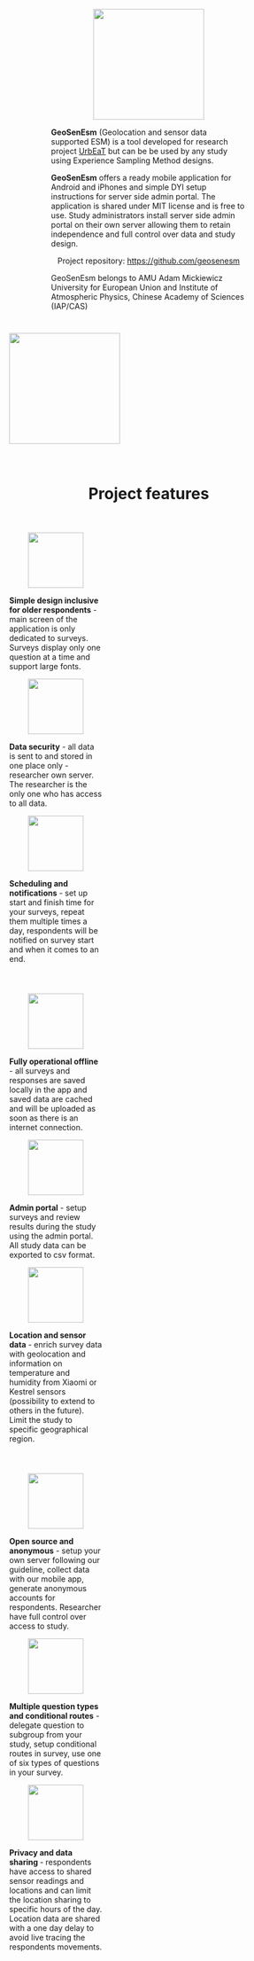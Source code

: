  <div id="inner_content-24-15" class="ct-inner-content"><div id="div_block-3-147" class="ct-div-block" style="align-items: stretch;grid-template-columns: repeat(1,minmax(200px,1fr));grid-column-gap: 20px;grid-row-gap: 20px;display: grid;"><div id="new_columns-4-147" class="ct-new-columns" style="padding-bottom: 6px;display: flex;justify-content: center;flex-wrap: wrap;float: none;"><div id="div_block-5-147" class="ct-div-block" style="width: 15%;padding-right: 0px;margin-right: 0px;"></div><div id="div_block-6-147" class="ct-div-block" style="width: 70.00%;padding-left: 0px;margin-left: 0px;"><p align="center"><img width="200" id="image-53-147" alt="" src="https://urbeat.site/wp-content/uploads/2025/01/geosenesm.png" class="ct-image" style="width: 200px;align-self: center;"></p><div id="_rich_text-23-147" class="oxy-rich-text" style="margin-left: 0px;"><p><strong>GeoSenEsm</strong> (Geolocation and sensor data supported ESM) is a tool developed for research project <a href=https://urbeat.site/>UrbEaT</a> but can be be used by any study using Experience Sampling Method designs.</p><p><strong>GeoSenEsm</strong> offers a ready mobile application for Android and iPhones and simple DYI setup instructions for server side admin portal. The application is shared under MIT license and is free to use. Study administrators install server side admin portal on their own server allowing them to retain independence and full control over data and study design.</p><p style="text-align: center;">Project repository: <a href="https://github.com/geosenesm">https://github.com/geosenesm</a></p>GeoSenEsm belongs to  AMU Adam Mickiewicz University for European Union and Institute of Atmospheric Physics, Chinese Academy of Sciences (IAP/CAS)</div></div>
  <div id="div_block-7-147" class="ct-div-block" style="width: 15%;"></div></div>
  <div id="new_columns-24-147" class="ct-new-columns">
    <div id="div_block-25-147" class="ct-div-block" style="width: 25%;"></div>
    <div id="div_block-26-147" class="ct-div-block" style="width: 25%;justify-content: center;"><p align="center"><a href="https://play.google.com/store/apps/details?id=urbeat.site.app&hl=pl"><img width="200" id="image-30-147" alt="" src="https://urbeat.site/wp-content/uploads/2025/01/download.png" class="ct-image" srcset="https://urbeat.site/wp-content/uploads/2025/01/download.png 188w, https://urbeat.site/wp-content/uploads/2025/01/download-18x5.png 18w" sizes="(max-width: 188px) 100vw, 188px" style="display: flex;flex-direction: column;align-items: center;justify-content: center;flex-wrap: wrap;align-content: center;position: absolute;align-self: center;"></a></p></div>
   
   <div id="div_block-27-147" class="ct-div-block" style="width: 25%;"><p align="center"><p align="center"><a href="https://apps.apple.com/pl/app/geosenesm/id6738705522"><img width="200" id="image-31-147" alt="" src="https://urbeat.site/wp-content/uploads/2025/01/download2.png" class="ct-image"  srcset="https://urbeat.site/wp-content/uploads/2025/01/download2.png 168w, https://urbeat.site/wp-content/uploads/2025/01/download2-18x6.png 18w" sizes="(max-width: 168px) 100vw, 168px" style="position: static;align-self: center;display: flex;align-content: center;flex-wrap: wrap;justify-content: center;align-items: center;flex-direction: column;"></a></p></div>
   
   <div id="div_block-28-147" class="ct-div-block" style="width: 25%;"></div></div><div id="new_columns-36-147" class="ct-new-columns"><div id="div_block-37-147" class="ct-div-block" style="width: 100.00%;"><h1 id="headline-43-147" class="ct-headline" style="display: flex;flex-direction: column;justify-content: center;align-items: center;flex-wrap: wrap;align-content: center;align-self: center;">Project features</h1></div></div><div id="new_columns-15-147" class="ct-new-columns" style="padding-bottom: 6px;"><div id="div_block-16-147" class="ct-div-block" style="width: 33.33%;"><p align="center"><img width="200" id="image-79-147" alt="" src="https://urbeat.site/wp-content/uploads/2025/01/simple-app-for-old-people-black-and-white-icon-no.png" class="ct-image" srcset="https://urbeat.site/wp-content/uploads/2025/01/simple-app-for-old-people-black-and-white-icon-no.png 1024w, https://urbeat.site/wp-content/uploads/2025/01/simple-app-for-old-people-black-and-white-icon-no-300x300.png 300w, https://urbeat.site/wp-content/uploads/2025/01/simple-app-for-old-people-black-and-white-icon-no-150x150.png 150w, https://urbeat.site/wp-content/uploads/2025/01/simple-app-for-old-people-black-and-white-icon-no-768x768.png 768w, https://urbeat.site/wp-content/uploads/2025/01/simple-app-for-old-people-black-and-white-icon-no-12x12.png 12w" sizes="(max-width: 1024px) 100vw, 1024px" style="width: 100px;align-self: center;"></p><div id="_rich_text-17-147" class="oxy-rich-text"><p><strong>Simple design inclusive for older respondents</strong>  - main screen of the application is only dedicated to surveys. Surveys display only one question at a time and support large fonts.</p></div></div><div id="div_block-18-147" class="ct-div-block" style="width: 33.33%;"><p align="center"><img width="200" id="image-76-147" alt="" src="https://urbeat.site/wp-content/uploads/2025/01/data-security-black-and-white-icon.png" class="ct-image" srcset="https://urbeat.site/wp-content/uploads/2025/01/data-security-black-and-white-icon.png 1024w, https://urbeat.site/wp-content/uploads/2025/01/data-security-black-and-white-icon-300x300.png 300w, https://urbeat.site/wp-content/uploads/2025/01/data-security-black-and-white-icon-150x150.png 150w, https://urbeat.site/wp-content/uploads/2025/01/data-security-black-and-white-icon-768x768.png 768w, https://urbeat.site/wp-content/uploads/2025/01/data-security-black-and-white-icon-12x12.png 12w" sizes="(max-width: 1024px) 100vw, 1024px" style="width: 100px;align-self: center;"></p><div id="_rich_text-19-147" class="oxy-rich-text"><p><strong>Data security</strong> - all data is sent to and stored in one place only - researcher own server. The researcher is the only one who has access to all data.</p></div></div><div id="div_block-20-147" class="ct-div-block" style="width: 33.34%;"><p align="center"><img width="200" id="image-82-147" alt="" src="https://urbeat.site/wp-content/uploads/2025/01/scheduling-an-notification-black-and-white-icon.png" class="ct-image" srcset="https://urbeat.site/wp-content/uploads/2025/01/scheduling-an-notification-black-and-white-icon.png 1024w, https://urbeat.site/wp-content/uploads/2025/01/scheduling-an-notification-black-and-white-icon-300x300.png 300w, https://urbeat.site/wp-content/uploads/2025/01/scheduling-an-notification-black-and-white-icon-150x150.png 150w, https://urbeat.site/wp-content/uploads/2025/01/scheduling-an-notification-black-and-white-icon-768x768.png 768w, https://urbeat.site/wp-content/uploads/2025/01/scheduling-an-notification-black-and-white-icon-12x12.png 12w" sizes="(max-width: 1024px) 100vw, 1024px" style="width: 100px;align-self: center;"></p><div id="_rich_text-21-147" class="oxy-rich-text"><p><strong>Scheduling and notifications</strong> - set up start and finish time for your surveys, repeat them multiple times a day, respondents will be notified on survey start and when it comes to an end.</p></div></div></div><div id="new_columns-44-147" class="ct-new-columns" style="padding-bottom: 6px;"><div id="div_block-45-147" class="ct-div-block" style="width: 33.33%;"><p align="center"><img width="200" id="image-51-147" alt="" src="https://urbeat.site/wp-content/uploads/2025/01/working-offline-black-and-white-icon-no-text.png" class="ct-image" srcset="https://urbeat.site/wp-content/uploads/2025/01/working-offline-black-and-white-icon-no-text.png 1024w, https://urbeat.site/wp-content/uploads/2025/01/working-offline-black-and-white-icon-no-text-300x300.png 300w, https://urbeat.site/wp-content/uploads/2025/01/working-offline-black-and-white-icon-no-text-150x150.png 150w, https://urbeat.site/wp-content/uploads/2025/01/working-offline-black-and-white-icon-no-text-768x768.png 768w, https://urbeat.site/wp-content/uploads/2025/01/working-offline-black-and-white-icon-no-text-12x12.png 12w" sizes="(max-width: 1024px) 100vw, 1024px" style="width: 100px;align-self: center;"></p><div id="_rich_text-46-147" class="oxy-rich-text"><p><strong>Fully operational offline</strong> - all surveys and responses are saved locally in the app and saved data are cached and will be uploaded as soon as there is an internet connection.</p></div></div><div id="div_block-47-147" class="ct-div-block" style="width: 33.33%;"><p align="center"><img width="200" id="image-70-147" alt="" src="https://urbeat.site/wp-content/uploads/2025/01/admin-portal-black-and-white-icon.png" class="ct-image" srcset="https://urbeat.site/wp-content/uploads/2025/01/admin-portal-black-and-white-icon.png 1024w, https://urbeat.site/wp-content/uploads/2025/01/admin-portal-black-and-white-icon-300x300.png 300w, https://urbeat.site/wp-content/uploads/2025/01/admin-portal-black-and-white-icon-150x150.png 150w, https://urbeat.site/wp-content/uploads/2025/01/admin-portal-black-and-white-icon-768x768.png 768w, https://urbeat.site/wp-content/uploads/2025/01/admin-portal-black-and-white-icon-12x12.png 12w" sizes="(max-width: 1024px) 100vw, 1024px" style="width: 100px;align-self: center;"></p><div id="_rich_text-48-147" class="oxy-rich-text"><p><strong>Admin portal</strong> - setup surveys and review results during the study using the admin portal. All study data can be exported to csv format.</p></div></div><div id="div_block-49-147" class="ct-div-block" style="width: 33.34%;"><p align="center"><img width="200" id="image-73-147" alt="" src="https://urbeat.site/wp-content/uploads/2025/01/location-and-temperature-data-black-and-white-icon.png" class="ct-image" srcset="https://urbeat.site/wp-content/uploads/2025/01/location-and-temperature-data-black-and-white-icon.png 1024w, https://urbeat.site/wp-content/uploads/2025/01/location-and-temperature-data-black-and-white-icon-300x300.png 300w, https://urbeat.site/wp-content/uploads/2025/01/location-and-temperature-data-black-and-white-icon-150x150.png 150w, https://urbeat.site/wp-content/uploads/2025/01/location-and-temperature-data-black-and-white-icon-768x768.png 768w, https://urbeat.site/wp-content/uploads/2025/01/location-and-temperature-data-black-and-white-icon-12x12.png 12w" sizes="(max-width: 1024px) 100vw, 1024px" style="width: 100px;align-self: center;"></p><div id="_rich_text-50-147" class="oxy-rich-text"><p><strong>Location and sensor data</strong> - enrich survey data with geolocation and information on temperature and humidity from Xiaomi or Kestrel sensors (possibility to extend to others in the future). Limit the study to specific geographical region.</p></div></div></div><div id="new_columns-55-147" class="ct-new-columns" style="padding-bottom: 6px;"><div id="div_block-56-147" class="ct-div-block" style="width: 33.33%;"><p align="center"><img width="200" id="image-57-147" alt="" src="https://urbeat.site/wp-content/uploads/2025/01/open-source.png" class="ct-image" srcset="https://urbeat.site/wp-content/uploads/2025/01/open-source.png 512w, https://urbeat.site/wp-content/uploads/2025/01/open-source-300x300.png 300w, https://urbeat.site/wp-content/uploads/2025/01/open-source-150x150.png 150w, https://urbeat.site/wp-content/uploads/2025/01/open-source-12x12.png 12w" sizes="(max-width: 512px) 100vw, 512px" style="width: 100px;align-self: center;"></p><div id="_rich_text-58-147" class="oxy-rich-text"><p><strong>Open source and anonymous</strong> - setup your own server following our guideline, collect data with our mobile app, generate anonymous accounts for respondents. Researcher have full control over access to study.</p></div></div><div id="div_block-59-147" class="ct-div-block" style="width: 33.33%;"><p align="center"><img width="200" id="image-64-147" alt="" src="https://urbeat.site/wp-content/uploads/2025/01/different-question-types-black-and-white-icon.png" class="ct-image" srcset="https://urbeat.site/wp-content/uploads/2025/01/different-question-types-black-and-white-icon.png 1024w, https://urbeat.site/wp-content/uploads/2025/01/different-question-types-black-and-white-icon-300x300.png 300w, https://urbeat.site/wp-content/uploads/2025/01/different-question-types-black-and-white-icon-150x150.png 150w, https://urbeat.site/wp-content/uploads/2025/01/different-question-types-black-and-white-icon-768x768.png 768w, https://urbeat.site/wp-content/uploads/2025/01/different-question-types-black-and-white-icon-12x12.png 12w" sizes="(max-width: 1024px) 100vw, 1024px" style="width: 100px;align-self: center;"></p><div id="_rich_text-60-147" class="oxy-rich-text"><p><strong>Multiple question types and conditional routes</strong> - delegate question to subgroup from your study, setup conditional routes in survey, use one of six types of questions in your survey.</p></div></div><div id="div_block-61-147" class="ct-div-block" style="width: 33.34%;"><p align="center"><img width="200" id="image-67-147" alt="" src="https://urbeat.site/wp-content/uploads/2025/01/privacy-and-data-sharing-black-and-white-icon.png" class="ct-image" srcset="https://urbeat.site/wp-content/uploads/2025/01/privacy-and-data-sharing-black-and-white-icon.png 1024w, https://urbeat.site/wp-content/uploads/2025/01/privacy-and-data-sharing-black-and-white-icon-300x300.png 300w, https://urbeat.site/wp-content/uploads/2025/01/privacy-and-data-sharing-black-and-white-icon-150x150.png 150w, https://urbeat.site/wp-content/uploads/2025/01/privacy-and-data-sharing-black-and-white-icon-768x768.png 768w, https://urbeat.site/wp-content/uploads/2025/01/privacy-and-data-sharing-black-and-white-icon-12x12.png 12w" sizes="(max-width: 1024px) 100vw, 1024px" style="width: 100px;align-self: center;"></p><div id="_rich_text-62-147" class="oxy-rich-text"><p><strong>Privacy and data sharing </strong>- respondents have access to shared sensor readings and locations and can limit the location sharing to specific hours of the day. Location data are shared with a one day delay to avoid live tracing the respondents movements.</p></div></div></div>
</div></div>
